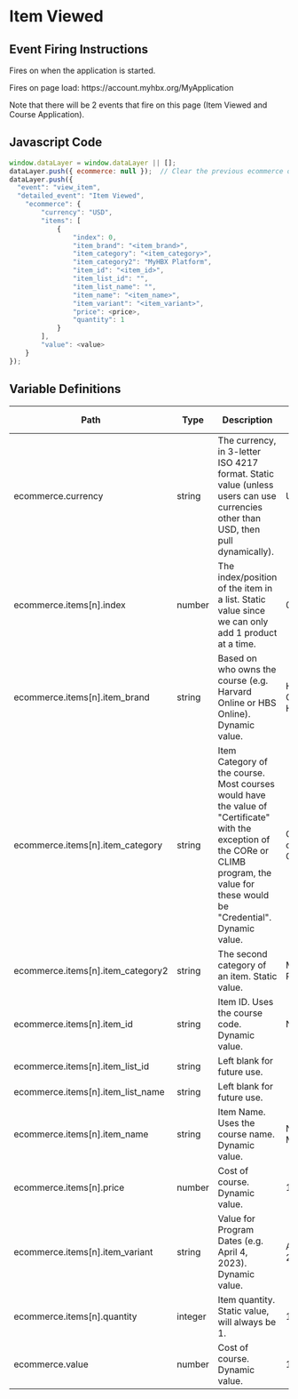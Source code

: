 # Item Viewed

### 

## Event Firing Instructions

<p>Fires on when the application is started.</p>
  
<p>Fires on page load: https://account.myhbx.org/MyApplication</p>

<p>Note that there will be 2 events that fire on this page (Item Viewed and Course Application).</p>

## Javascript Code
```js
window.dataLayer = window.dataLayer || [];
dataLayer.push({ ecommerce: null });  // Clear the previous ecommerce object.
dataLayer.push({
  "event": "view_item",
  "detailed_event": "Item Viewed",
    "ecommerce": {
        "currency": "USD",
        "items": [
            {
                "index": 0,
                "item_brand": "<item_brand>",
                "item_category": "<item_category>",
                "item_category2": "MyHBX Platform",
                "item_id": "<item_id>",
                "item_list_id": "",
                "item_list_name": "",
                "item_name": "<item_name>",
                "item_variant": "<item_variant>",
                "price": <price>,
                "quantity": 1
            }
        ],
        "value": <value>
    }
});
```


## Variable Definitions

|Path|Type|Description|Example|Pattern|Min Length|Max Length|Minimum|Maximum|Multiple Of|
| --- | --- | --- | --- | --- | --- | --- | --- | --- | --- |
|ecommerce.currency|string|The currency, in 3-letter ISO 4217 format. Static value (unless users can use currencies other than USD, then pull dynamically). |USD|||||||
|ecommerce.items[n].index|number|The index/position of the item in a list. Static value since we can only add 1 product at a time. |0|||||||
|ecommerce.items[n].item_brand|string|Based on who owns the course (e.g. Harvard Online or HBS Online). Dynamic value.|Harvard Online or HBS Online|||||||
|ecommerce.items[n].item_category|string|Item Category of the course. Most courses would have the value of "Certificate" with the exception of the CORe or CLIMB program, the value for these would be "Credential". Dynamic value. |Certificate or Credential|||||||
|ecommerce.items[n].item_category2|string|The second category of an item. Static value.|MyHBX Platform|||||||
|ecommerce.items[n].item_id|string|Item ID. Uses the course code. Dynamic value. |NEGO|||||||
|ecommerce.items[n].item_list_id|string|Left blank for future use.||||||||
|ecommerce.items[n].item_list_name|string|Left blank for future use.||||||||
|ecommerce.items[n].item_name|string|Item Name. Uses the course name. Dynamic value.|Negotiation Mastery|||||||
|ecommerce.items[n].price|number|Cost of course. Dynamic value.|1750|||||||
|ecommerce.items[n].item_variant|string|Value for Program Dates (e.g. April 4, 2023). Dynamic value.|April 4, 2023|||||||
|ecommerce.items[n].quantity|integer|Item quantity. Static value, will always be 1. |1|||||||
|ecommerce.value|number|Cost of course. Dynamic value. |1750|||||||


